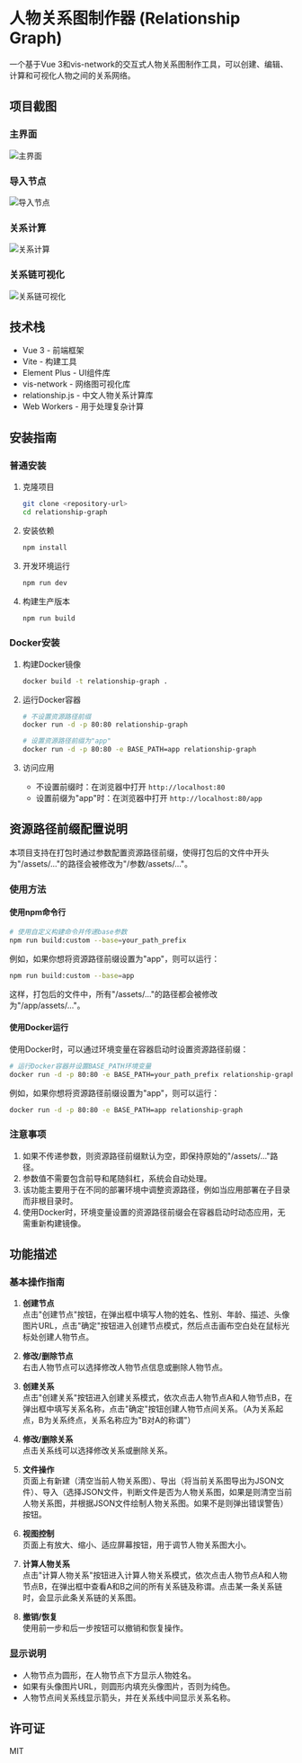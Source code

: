 # 人物关系图制作器 (Relationship Graph)

一个基于Vue 3和vis-network的交互式人物关系图制作工具，可以创建、编辑、计算和可视化人物之间的关系网络。

## 项目截图

### 主界面

![主界面](./img/image1.png)

### 导入节点

![导入节点](./img/image2.png)

### 关系计算

![关系计算](./img/image3.png)

### 关系链可视化

![关系链可视化](./img/image4.png)

## 技术栈

- Vue 3 - 前端框架
- Vite - 构建工具
- Element Plus - UI组件库
- vis-network - 网络图可视化库
- relationship.js - 中文人物关系计算库
- Web Workers - 用于处理复杂计算

## 安装指南

### 普通安装

1. 克隆项目

   ```bash
   git clone <repository-url>
   cd relationship-graph
   ```

2. 安装依赖

   ```bash
   npm install
   ```

3. 开发环境运行

   ```bash
   npm run dev
   ```

4. 构建生产版本

   ```bash
   npm run build
   ```

### Docker安装

1. 构建Docker镜像

   ```bash
   docker build -t relationship-graph .
   ```

2. 运行Docker容器

   ```bash
   # 不设置资源路径前缀
   docker run -d -p 80:80 relationship-graph
   
   # 设置资源路径前缀为"app"
   docker run -d -p 80:80 -e BASE_PATH=app relationship-graph
   ```

3. 访问应用
   - 不设置前缀时：在浏览器中打开 `http://localhost:80`
   - 设置前缀为"app"时：在浏览器中打开 `http://localhost:80/app`

## 资源路径前缀配置说明

本项目支持在打包时通过参数配置资源路径前缀，使得打包后的文件中开头为"/assets/..."的路径会被修改为"/参数/assets/..."。

### 使用方法

#### 使用npm命令行

```bash
# 使用自定义构建命令并传递base参数
npm run build:custom --base=your_path_prefix
```

例如，如果你想将资源路径前缀设置为"app"，则可以运行：

```bash
npm run build:custom --base=app
```

这样，打包后的文件中，所有"/assets/..."的路径都会被修改为"/app/assets/..."。

#### 使用Docker运行

使用Docker时，可以通过环境变量在容器启动时设置资源路径前缀：

```bash
# 运行Docker容器并设置BASE_PATH环境变量
docker run -d -p 80:80 -e BASE_PATH=your_path_prefix relationship-graph
```

例如，如果你想将资源路径前缀设置为"app"，则可以运行：

```bash
docker run -d -p 80:80 -e BASE_PATH=app relationship-graph
```

### 注意事项

1. 如果不传递参数，则资源路径前缀默认为空，即保持原始的"/assets/..."路径。
2. 参数值不需要包含前导和尾随斜杠，系统会自动处理。
3. 该功能主要用于在不同的部署环境中调整资源路径，例如当应用部署在子目录而非根目录时。
4. 使用Docker时，环境变量设置的资源路径前缀会在容器启动时动态应用，无需重新构建镜像。

## 功能描述

### 基本操作指南

1. **创建节点**  
   点击"创建节点"按钮，在弹出框中填写人物的姓名、性别、年龄、描述、头像图片URL，点击"确定"按钮进入创建节点模式，然后点击画布空白处在鼠标光标处创建人物节点。

2. **修改/删除节点**  
   右击人物节点可以选择修改人物节点信息或删除人物节点。

3. **创建关系**  
   点击"创建关系"按钮进入创建关系模式，依次点击人物节点A和人物节点B，在弹出框中填写关系名称，点击"确定"按钮创建人物节点间关系。（A为关系起点，B为关系终点，关系名称应为"B对A的称谓"）

4. **修改/删除关系**  
   点击关系线可以选择修改关系或删除关系。

5. **文件操作**  
   页面上有新建（清空当前人物关系图）、导出（将当前关系图导出为JSON文件）、导入（选择JSON文件，判断文件是否为人物关系图，如果是则清空当前人物关系图，并根据JSON文件绘制人物关系图。如果不是则弹出错误警告）按钮。

6. **视图控制**  
   页面上有放大、缩小、适应屏幕按钮，用于调节人物关系图大小。

7. **计算人物关系**  
   点击"计算人物关系"按钮进入计算人物关系模式，依次点击人物节点A和人物节点B，在弹出框中查看A和B之间的所有关系链及称谓。点击某一条关系链时，会显示此条关系链的关系图。

8. **撤销/恢复**  
   使用前一步和后一步按钮可以撤销和恢复操作。

### 显示说明

- 人物节点为圆形，在人物节点下方显示人物姓名。
- 如果有头像图片URL，则圆形内填充头像图片，否则为纯色。
- 人物节点间关系线显示箭头，并在关系线中间显示关系名称。

## 许可证

MIT
